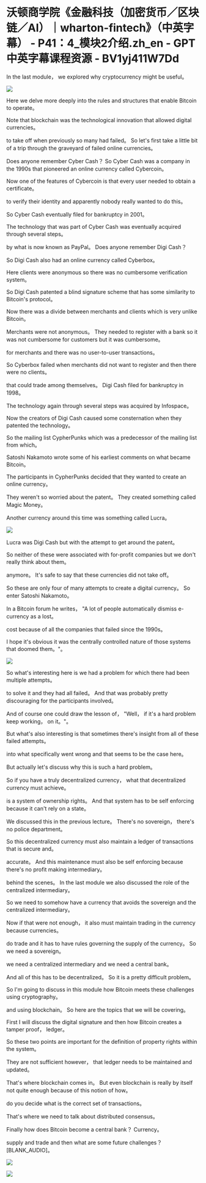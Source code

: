 # 沃顿商学院《金融科技（加密货币／区块链／AI）｜wharton-fintech》（中英字幕） - P41：4_模块2介绍.zh_en - GPT中英字幕课程资源 - BV1yj411W7Dd

 In the last module， we explored why cryptocurrency might be useful。



![](img/c60ab68939f09ef75bdb23f07948dff9_1.png)

 Here we delve more deeply into the rules and structures that enable Bitcoin to operate。

 Note that blockchain was the technological innovation that allowed digital currencies。

 to take off when previously so many had failed。 So let's first take a little bit of a trip through the graveyard of failed online currencies。

 Does anyone remember Cyber Cash？ So Cyber Cash was a company in the 1990s that pioneered an online currency called Cybercoin。

 Now one of the features of Cybercoin is that every user needed to obtain a certificate。

 to verify their identity and apparently nobody really wanted to do this。

 So Cyber Cash eventually filed for bankruptcy in 2001。

 The technology that was part of Cyber Cash was eventually acquired through several steps。

 by what is now known as PayPal。 Does anyone remember Digi Cash？

 So Digi Cash also had an online currency called Cyberbox。

 Here clients were anonymous so there was no cumbersome verification system。

 So Digi Cash patented a blind signature scheme that has some similarity to Bitcoin's protocol。

 Now there was a divide between merchants and clients which is very unlike Bitcoin。

 Merchants were not anonymous。 They needed to register with a bank so it was not cumbersome for customers but it was cumbersome。

 for merchants and there was no user-to-user transactions。

 So Cyberbox failed when merchants did not want to register and then there were no clients。

 that could trade among themselves。 Digi Cash filed for bankruptcy in 1998。

 The technology again through several steps was acquired by Infospace。

 Now the creators of Digi Cash caused some consternation when they patented the technology。

 So the mailing list CypherPunks which was a predecessor of the mailing list from which。

 Satoshi Nakamoto wrote some of his earliest comments on what became Bitcoin。

 The participants in CypherPunks decided that they wanted to create an online currency。

 They weren't so worried about the patent。 They created something called Magic Money。

 Another currency around this time was something called Lucra。



![](img/c60ab68939f09ef75bdb23f07948dff9_3.png)

 Lucra was Digi Cash but with the attempt to get around the patent。

 So neither of these were associated with for-profit companies but we don't really think about them。

 anymore。 It's safe to say that these currencies did not take off。

 So these are only four of many attempts to create a digital currency。 So enter Satoshi Nakamoto。

 In a Bitcoin forum he writes， "A lot of people automatically dismiss e-currency as a lost。

 cost because of all the companies that failed since the 1990s。

 I hope it's obvious it was the centrally controlled nature of those systems that doomed them。"。



![](img/c60ab68939f09ef75bdb23f07948dff9_5.png)

 So what's interesting here is we had a problem for which there had been multiple attempts。

 to solve it and they had all failed。 And that was probably pretty discouraging for the participants involved。

 And of course one could draw the lesson of， "Well， if it's a hard problem keep working， on it。"。

 But what's also interesting is that sometimes there's insight from all of these failed attempts。

 into what specifically went wrong and that seems to be the case here。

 But actually let's discuss why this is such a hard problem。

 So if you have a truly decentralized currency， what that decentralized currency must achieve。

 is a system of ownership rights。 And that system has to be self enforcing because it can't rely on a state。

 We discussed this in the previous lecture。 There's no sovereign， there's no police department。

 So this decentralized currency must also maintain a ledger of transactions that is secure and。

 accurate。 And this maintenance must also be self enforcing because there's no profit making intermediary。

 behind the scenes。 In the last module we also discussed the role of the centralized intermediary。

 So we need to somehow have a currency that avoids the sovereign and the centralized intermediary。

 Now if that were not enough， it also must maintain trading in the currency because currencies。

 do trade and it has to have rules governing the supply of the currency。 So we need a sovereign。

 we need a centralized intermediary and we need a central bank。

 And all of this has to be decentralized。 So it is a pretty difficult problem。

 So I'm going to discuss in this module how Bitcoin meets these challenges using cryptography。

 and using blockchain。 So here are the topics that we will be covering。

 First I will discuss the digital signature and then how Bitcoin creates a tamper proof， ledger。

 So these two points are important for the definition of property rights within the system。

 They are not sufficient however， that ledger needs to be maintained and updated。

 That's where blockchain comes in。 But even blockchain is really by itself not quite enough because of this notion of how。

 do you decide what is the correct set of transactions。

 That's where we need to talk about distributed consensus。

 Finally how does Bitcoin become a central bank？ Currency。

 supply and trade and then what are some future challenges？ [BLANK_AUDIO]。



![](img/c60ab68939f09ef75bdb23f07948dff9_7.png)

![](img/c60ab68939f09ef75bdb23f07948dff9_8.png)